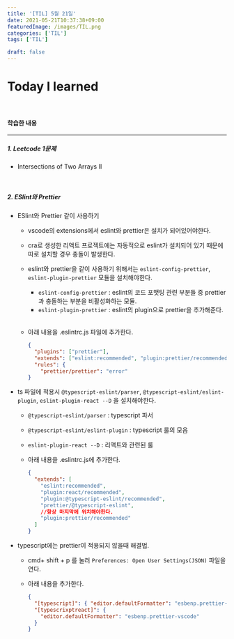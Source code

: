 ```yaml
---
title: '[TIL] 5월 21일'
date: 2021-05-21T10:37:38+09:00
featuredImage: /images/TIL.png
categories: ['TIL']
tags: ['TIL']

draft: false
---
```


# Today I learned

<br>

<!--more-->

#### 학습한 내용

---

##### 1. Leetcode 1문제

- Intersections of Two Arrays II

<br/>

##### 2. ESlint와 Prettier

- ESlint와 Prettier 같이 사용하기

  - vscode의 extensions에서 eslint와 prettier은 설치가 되어있어야한다.
  - cra로 생성한 리액트 프로젝트에는 자동적으로 eslint가 설치되어 있기 때문에 따로 설치할 경우 충돌이 발생한다.
  - eslint와 prettier을 같이 사용하기 위해서는 `eslint-config-prettier`, `eslint-plugin-prettier` 모듈을 설치해야한다.

    - `eslint-config-prettier` : eslint의 코드 포맷팅 관련 부분들 중 prettier과 충돌하는 부분을 비활성화하는 모듈.
    - `eslint-plugin-prettier` : eslint의 plugin으로 prettier을 추가해준다.
      <br><br>

  - 아래 내용을 .eslintrc.js 파일에 추가한다.

    ```json
    {
      "plugins": ["prettier"],
      "extends": ["eslint:recommended", "plugin:prettier/recommended"],
      "rules": {
        "prettier/prettier": "error"
    }
    ```

- ts 파일에 적용시 `@typescript-eslint/parser`, `@typescript-eslint/eslint-plugin`, `eslint-plugin-react --D` 을 설치해야한다.

  - `@typescript-eslint/parser` : typescript 파서
  - `@typescript-eslint/eslint-plugin` : typescript 룰의 모음
  - `eslint-plugin-react --D` : 리액트와 관련된 룰

  - 아래 내용을 .eslintrc.js에 추가한다.

    ```json
    {
      "extends": [
        "eslint:recommended",
        "plugin:react/recommended",
        "plugin:@typescript-eslint/recommended",
        "prettier/@typescript-eslint",
        //항상 마지막에 위치해야한다.
        "plugin:prettier/recommended"
      ]
    }
    ```

- typescript에는 prettier이 적용되지 않을때 해결법.

  - cmd+ shift + p 를 눌러 `Preferences: Open User Settings(JSON)` 파일을 연다.
  - 아래 내용을 추가한다.

    ```json
    {
      "[typescript]": { "editor.defaultFormatter": "esbenp.prettier-vscode" },
      "[typescrixptreact]": {
        "editor.defaultFormatter": "esbenp.prettier-vscode"
      }
    }
    ```

<br/>

